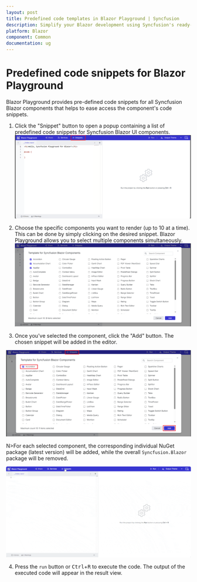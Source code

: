```yaml
---
layout: post
title: Predefined code templates in Blazor Playground | Syncfusion
description: Simplify your Blazor development using Syncfusion's ready-to-use code templates in the Blazor Playground. 
platform: Blazor
component: Common
documentation: ug
---
```


# Predefined code snippets for Blazor Playground
Blazor Playground provides pre-defined code snippets for all Syncfusion Blazor components that helps to ease access the component's code snippets.  

1. Click the "Snippet" button to open a popup containing a list of predefined code snippets for Syncfusion Blazor UI components.
![Blazor Playground with pre-configured code snippet](./images/Click_Snippet.png)

2. Choose the specific components you want to render (up to 10 at a time). This can be done by simply clicking on the desired snippet. Blazor Playground allows you to select multiple components simultaneously.
![Blazor Playground with selecting a component](./images/Select_Component.png)

3. Once you've selected the component, click the "Add" button. The chosen snippet will be added in the editor.

![Blazor Playground with code snippets](./images/Add_Snippets.png)

N>For each selected component, the corresponding individual NuGet package (latest version) will be added, while the overall `Syncfusion.Blazor` package will be removed.

![Selected snippet output](./images/Snippet_Output.gif)

4. Press the `run` button or <kbd>Ctrl</kbd>+<kbd>R</kbd> to execute the code. The output of the executed code will appear in the result view.